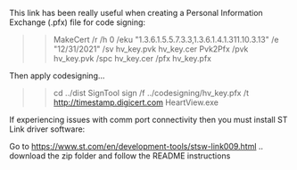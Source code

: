 This link has been really useful when creating a Personal Information Exchange (.pfx) file for code signing:

>> MakeCert /r /h 0 /eku "1.3.6.1.5.5.7.3.3,1.3.6.1.4.1.311.10.3.13" /e "12/31/2021" /sv hv_key.pvk hv_key.cer
>> Pvk2Pfx /pvk hv_key.pvk /spc hv_key.cer /pfx hv_key.pfx

Then apply codesigning...

>> cd ../dist
>> SignTool sign /f ../codesigning/hv_key.pfx /t http://timestamp.digicert.com HeartView.exe

If experiencing issues with comm port connectivity then you must install ST Link driver software:

Go to  https://www.st.com/en/development-tools/stsw-link009.html
.. download the zip folder and follow the README instructions